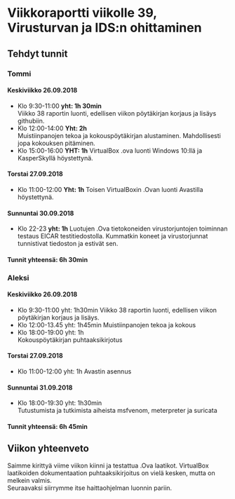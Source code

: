 # Viikkoraportti viikolle 39, Virusturvan ja IDS:n ohittaminen

## Tehdyt tunnit
### Tommi  
#### Keskiviikko 26.09.2018
* Klo 9:30-11:00 **yht: 1h 30min**  
Viikko 38 raportin luonti, edellisen viikon pöytäkirjan korjaus ja lisäys githubiin.
* Klo 12:00-14:00 **Yht: 2h**  
Muistiinpanojen tekoa ja kokouspöytäkirjan alustaminen. Mahdollisesti jopa kokouksen pitäminen.  
* Klo 15:00-16:00 **YHT: 1h**
VirtualBox .ova luonti Windows 10:llä ja KasperSkyllä höystettynä.  

#### Torstai 27.09.2018
* Klo 11:00-12:00 **Yht: 1h**
Toisen VirtualBoxin .Ovan luonti Avastilla höystettynä.  

#### Sunnuntai 30.09.2018
* Klo 22-23 **yht: 1h**
Luotujen .Ova tietokoneiden virustorjuntojen toiminnan testaus EICAR testitiedostolla. Kummatkin koneet ja virustorjunnat tunnistivat tiedoston ja estivät sen.


#### Tunnit yhteensä: 6h 30min

### Aleksi

#### Keskiviikko 26.09.2018
* Klo 9:30-11:00 yht: 1h30min
Viikko 38 raportin luonti, edellisen viikon pöytäkirjan korjaus ja lisäys.
* Klo 12:00-13.45 yht: 1h45min
Muistiinpanojen tekoa ja kokous
* Klo 18:00-19:00 yht: 1h  
Kokouspöytäkirjan puhtaaksikirjotus  
#### Torstai 27.09.2018
* Klo 11:00-12:00 yht: 1h
 Avastin asennus
#### Sunnuntai 31.09.2018  
* Klo 18:00-19:30 yht: 1h30min  
Tutustumista ja tutkimista aiheista msfvenom, meterpreter ja suricata

#### Tunnit yhteensä: 6h 45min

## Viikon yhteenveto

Saimme kirittyä viime viikon kiinni ja testattua .Ova laatikot. VirtualBox laatikoiden dokumentaation puhtaaksikirjoitus on vielä kesken, mutta on melkein valmis.  
Seuraavaksi siirrymme itse haittaohjelman luonnin pariin.


  

